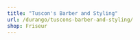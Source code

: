 ```yaml
---
title: "Tuscon's Barber and Styling"
url: /durango/tuscons-barber-and-styling/
shop: Friseur
---
```


